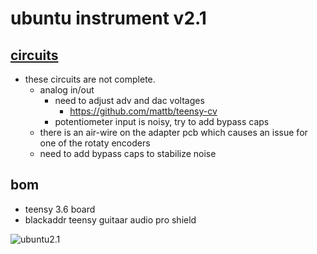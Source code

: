 # ubuntu instrument v2.1
## [circuits](circuits)
 * these circuits are not complete. 
   * analog in/out 
      * need to adjust adv and dac voltages
        * https://github.com/mattb/teensy-cv
      * potentiometer input is noisy, try to add bypass caps
   * there is an air-wire on the adapter pcb which causes an issue for one of the rotaty encoders
   * need to add bypass caps to stabilize noise
## bom
 * teensy 3.6 board
 * blackaddr teensy guitaar audio pro shield

![ubuntu2.1](https://github.com/newdigate/teensy-eurorack/raw/master/hardware/images/Ubuntu%20assembly%20v120.3.png)
